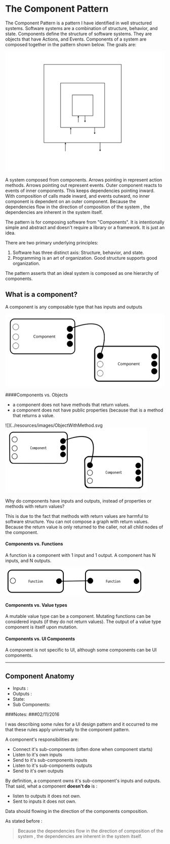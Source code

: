 # The Component Pattern

The Component Pattern is a pattern I have identified in well structured systems. Software systems are a combination of structure, behavior, and state. Components define the structure of software systems. They are objects that have Actions, and Events. Components of a system are composed together in the pattern shown below. 
The goals are: 

![](../resources/images/ComponentPattern.jpg)



 A system composed from components. Arrows pointing in represent action methods. Arrows pointing out represent events. Outer component reacts to events of inner components. This keeps dependencies pointing inward. With composition of calls made inward, and events outward, no inner component is dependent on an outer component. Because the dependencies flow in the direction of composition of the system , the dependencies are inherent in the system itself.


The pattern is for composing software from "Components". It is intentionally simple and abstract and doesn't require a library or a framework. It is just an idea.

There are two primary underlying principles: 
1. Software has three distinct axis: Structure, behavior, and state.
2. Programming is an art of organization. Good structure supports good organization.

The pattern asserts that an ideal system is composed as one hierarchy of components. 


## What is a component?
A component is any composable type that has inputs and outputs  

![](../resources/images/Component_Connected.svg)

####Components vs. Objects

* a component does not have methods that return values.
* a component does not have public properties (because that is a method that returns a value.

![](../resources/images/ObjectWithMethod.svg![](../resources/images/Components.png)

Why do components have inputs and outputs, instead of properties or methods with return values?

This is due to the fact that methods with return values are harmful to software structure. You can not compose a graph with return values. Because the return value is only returned to the caller, not all child nodes of the component.

#### Components vs. Functions
A function is a component with 1 input and 1 output. A component has N inputs, and N outputs.

![](../resources/images/Functions.png)

#### Components vs. Value types
A mutable value type can be a component. Mutating functions can be considered inputs (if they do not return values). The output of a value type component is itself upon mutation. 

#### Components vs. UI Components
A component is not specific to UI,  although some components can be UI components.


---

## Component Anatomy 


- Inputs : 
- Outputs : 
- State:
- Sub Components:



###Notes:
###02/11/2016 

I was describing some rules for a UI design pattern and it occurred to me that these rules apply universally to the component pattern.

A component's responsibilities are: 

- Connect it's sub-components (often done when component starts)
- Listen to it's own inputs
- Send to it's sub-components inputs
- Listen to it's sub-components outputs
- Send to it's own outputs


By definition, a component owns it's sub-component's inputs and outputs. That said, what a component **doesn't do** is :
- listen to outputs it does not own.
- Sent to inputs it does not own.


Data should flowing in the direction of the components composition.

As stated before : 
> Because the dependencies flow in the direction of composition of the system , the dependencies are inherent in the system itself.
